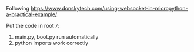 Following
https://www.donskytech.com/using-websocket-in-micropython-a-practical-example/  


Put the code in root `/`:
1. main.py, boot.py run automatically
2. python imports work correctly
